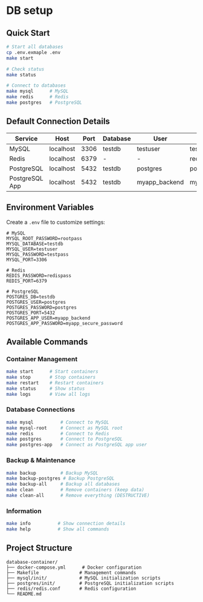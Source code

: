 # DB setup

## Quick Start

```bash
# Start all databases
cp .env.exmaple .env
make start

# Check status
make status

# Connect to databases
make mysql      # MySQL
make redis      # Redis
make postgres   # PostgreSQL
```

## Default Connection Details

| Service        | Host      | Port | Database | User          | Password              |
| -------------- | --------- | ---- | -------- | ------------- | --------------------- |
| MySQL          | localhost | 3306 | testdb   | testuser      | testpass              |
| Redis          | localhost | 6379 | -        | -             | redispass             |
| PostgreSQL     | localhost | 5432 | testdb   | postgres      | postgres              |
| PostgreSQL App | localhost | 5432 | testdb   | myapp_backend | myapp_secure_password |

## Environment Variables

Create a `.env` file to customize settings:

```env
# MySQL
MYSQL_ROOT_PASSWORD=rootpass
MYSQL_DATABASE=testdb
MYSQL_USER=testuser
MYSQL_PASSWORD=testpass
MYSQL_PORT=3306

# Redis
REDIS_PASSWORD=redispass
REDIS_PORT=6379

# PostgreSQL
POSTGRES_DB=testdb
POSTGRES_USER=postgres
POSTGRES_PASSWORD=postgres
POSTGRES_PORT=5432
POSTGRES_APP_USER=myapp_backend
POSTGRES_APP_PASSWORD=myapp_secure_password
```

## Available Commands

### Container Management

```bash
make start      # Start containers
make stop       # Stop containers
make restart    # Restart containers
make status     # Show status
make logs       # View all logs
```

### Database Connections

```bash
make mysql          # Connect to MySQL
make mysql-root     # Connect as MySQL root
make redis          # Connect to Redis
make postgres       # Connect to PostgreSQL
make postgres-app   # Connect as PostgreSQL app user
```

### Backup & Maintenance

```bash
make backup         # Backup MySQL
make backup-postgres # Backup PostgreSQL
make backup-all     # Backup all databases
make clean          # Remove containers (keep data)
make clean-all      # Remove everything (DESTRUCTIVE)
```

### Information

```bash
make info          # Show connection details
make help          # Show all commands
```

## Project Structure

```
database-container/
├── docker-compose.yml      # Docker configuration
├── Makefile               # Management commands
├── mysql/init/            # MySQL initialization scripts
├── postgres/init/         # PostgreSQL initialization scripts
├── redis/redis.conf       # Redis configuration
└── README.md
```

